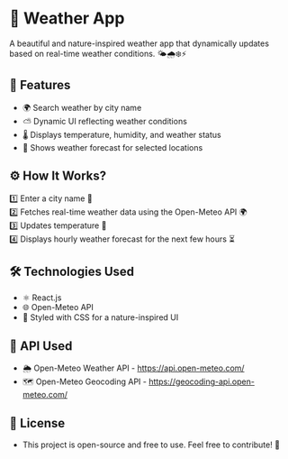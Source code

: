 # 🔰 Weather App  

A beautiful and nature-inspired weather app that dynamically updates based on real-time weather conditions. 🌤️🌧️❄️⚡  

## 🌟 Features  
- 🌍 Search weather by city name  
- ⛅ Dynamic UI reflecting weather conditions  
- 🌡️ Displays temperature, humidity, and weather status  
- 📅 Shows weather forecast for selected locations

## ⚙️ How It Works?  
1️⃣ Enter a city name 📍  
2️⃣ Fetches real-time weather data using the Open-Meteo API 🌍  
3️⃣ Updates temperature 🎨  
4️⃣ Displays hourly weather forecast for the next few hours ⏳  

## 🛠️ Technologies Used  
- ⚛️ React.js  
- 🌐 Open-Meteo API  
- 💅 Styled with CSS for a nature-inspired UI

## 📜 API Used
- 🌦️ Open-Meteo Weather API - https://api.open-meteo.com/
- 🗺️ Open-Meteo Geocoding API - https://geocoding-api.open-meteo.com/

## 📜 License
- This project is open-source and free to use. Feel free to contribute! 🚀
